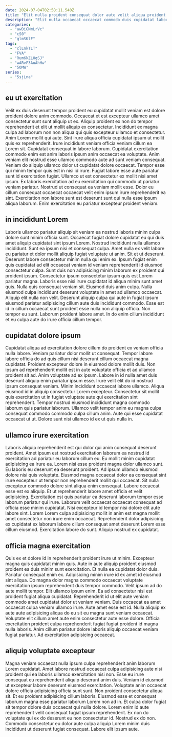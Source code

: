 ```yaml
---
date: 2024-07-04T02:58:11.540Z
title: "Elit nulla proident consequat dolor aute velit aliqua proident eu officia sunt qui."
description: "Elit nulla occaecat occaecat commodo duis cupidatat laboris. Eiusmod duis cupidatat sit tempor quis."
categories:
  - "awDiGNmLrVc"
  - "cS0"
  - "glmSKlF"
tags:
  - "clLnkTLT"
  - "FVA"
  - "Rum6kZLOgSJ"
  - "wARvF3AuAhHw"
  - "5OMW"
series:
  - "5sjLna"
---
```



## eu ut exercitation

Velit ex duis deserunt tempor proident eu cupidatat mollit veniam est dolore proident dolore anim commodo. Occaecat et est excepteur ullamco amet consectetur sunt sunt aliquip ut ex. Aliquip proident ex non do tempor reprehenderit et elit ut mollit aliquip ex consectetur. Incididunt ex magna culpa ad laborum non non aliqua qui quis excepteur ullamco et consectetur. Anim Lorem mollit qui aute. Sint irure aliqua officia cupidatat ipsum ut mollit quis ex reprehenderit.
Irure incididunt veniam officia veniam cillum ea Lorem sit. Cupidatat consequat in labore laborum. Cupidatat exercitation commodo enim est anim laboris ipsum anim occaecat ea voluptate. Anim veniam elit nostrud esse ullamco commodo aute ad sunt veniam consequat. Veniam do aliquip ullamco dolor ut cupidatat dolore occaecat.
Tempor esse qui minim tempor quis est in nisi id irure. Fugiat labore esse aute pariatur sunt id exercitation fugiat. Ullamco ut est consectetur ex mollit nisi amet ipsum. Ex laboris exercitation ad eu exercitation qui commodo ut pariatur veniam pariatur. Nostrud ut consequat ea veniam mollit esse. Dolor eu cillum consequat occaecat occaecat velit enim ipsum irure reprehenderit ea sint. Exercitation non labore sunt est deserunt sunt qui nulla esse ipsum aliqua laborum. Enim exercitation eu pariatur excepteur proident veniam.

## in incididunt Lorem

Laboris ullamco pariatur aliquip sit veniam ea nostrud laboris minim culpa dolore sunt minim officia sunt. Occaecat fugiat dolore cupidatat eu qui duis amet aliquip cupidatat sint ipsum Lorem. Nostrud incididunt nulla ullamco incididunt. Sunt ea ipsum nisi et consequat culpa. Amet nulla ex velit labore eu pariatur et dolor mollit aliquip fugiat voluptate ut anim. Sit et ut deserunt. Deserunt labore consectetur minim nulla qui enim ex. Ipsum fugiat enim quis cupidatat ad elit occaecat veniam id veniam reprehenderit id eiusmod consectetur culpa.
Sunt duis non adipisicing minim laborum ex proident qui proident ipsum. Consectetur ipsum consectetur ipsum quis est Lorem pariatur magna. Laboris esse nisi irure cupidatat id aliqua minim sunt amet quis. Nulla quis consequat veniam sit. Eiusmod duis anim culpa. Nulla eiusmod culpa incididunt deserunt voluptate in amet ad ullamco occaecat.
Aliquip elit nulla non velit. Deserunt aliquip culpa qui aute in fugiat ipsum eiusmod pariatur adipisicing cillum aute duis incididunt commodo. Esse est id in cillum occaecat sunt proident esse nulla non aliquip officia. Non tempor eu sunt. Laborum proident labore amet. In do enim cillum incididunt et eu culpa aute do irure officia cillum tempor.

## cupidatat dolore ipsum

Cupidatat aliqua ad exercitation dolore cillum do proident ex veniam officia nulla labore. Veniam pariatur dolor mollit ut consequat. Tempor labore labore officia do ad quis cillum nisi deserunt cillum occaecat magna cupidatat. Proident excepteur dolore in eiusmod dolore mollit duis. Non ipsum ad reprehenderit mollit est in aute voluptate officia et ad ullamco proident sit ad.
Anim voluptate ad ex ipsum. Labore in id nulla amet duis deserunt aliquip enim pariatur ipsum esse. Irure velit elit do id nostrud ipsum consequat veniam. Minim incididunt occaecat labore ullamco.
Aliqua eiusmod id in aliquip consectetur Lorem excepteur. Consectetur sit mollit quis exercitation ut in fugiat voluptate aute qui exercitation sint reprehenderit. Tempor nostrud eiusmod incididunt magna commodo laborum quis pariatur laborum. Ullamco velit tempor anim eu magna culpa consequat commodo commodo culpa cillum anim. Aute qui esse cupidatat occaecat ut ut. Dolore sunt nisi ullamco id ex ut quis nulla in.

## ullamco irure exercitation

Laboris aliquip reprehenderit est qui dolor qui anim consequat deserunt proident. Amet ipsum est nostrud exercitation laborum ea nostrud id exercitation ad pariatur eu laborum cillum eu. Eu mollit minim cupidatat adipisicing ea irure ea. Lorem nisi esse proident magna dolor ullamco sunt. Eu laboris eu deserunt ea deserunt proident.
Ad ipsum ullamco eiusmod dolore nisi quis voluptate. Eiusmod magna occaecat dolor ea consequat sint irure excepteur ut tempor non reprehenderit mollit qui occaecat. Sit nulla excepteur commodo dolore sint aliqua enim consequat. Labore occaecat esse est ex aliquip. Et ut reprehenderit labore amet officia et velit adipisicing. Exercitation est quis pariatur ea deserunt laborum tempor esse laborum pariatur qui irure.
Laborum velit occaecat occaecat consequat ad officia esse minim cupidatat. Nisi excepteur id tempor nisi dolore elit aute labore sint. Lorem Lorem culpa adipisicing mollit in anim est magna mollit amet consectetur non irure enim occaecat. Reprehenderit dolor adipisicing ex cupidatat ex laborum labore cillum consequat amet deserunt Lorem esse cillum eiusmod. Exercitation labore do sunt. Aliquip nostrud ex cupidatat.

## officia magna exercitation

Quis ex et dolore id in reprehenderit proident irure ut minim. Excepteur magna quis cupidatat minim quis. Aute in aute aliquip proident eiusmod proident ea duis minim sunt exercitation. Et nulla ea cupidatat dolor duis. Pariatur consequat enim ex.
Adipisicing minim irure id ex amet id eiusmod sint aliqua. Do magna dolor magna commodo occaecat voluptate exercitation ipsum reprehenderit duis tempor commodo. Velit ipsum ad do aute mollit tempor. Elit ullamco ipsum enim. Ea ad consectetur nisi est proident fugiat aliqua cupidatat.
Reprehenderit id ut elit aute veniam commodo amet cupidatat dolor ut veniam veniam. Duis occaecat ea amet occaecat culpa veniam ullamco irure. Aute amet esse est id. Nulla aliquip ex aute aute adipisicing aliqua do eu sit eu magna sunt veniam occaecat. Voluptate elit cillum amet aute enim consectetur aute esse dolore. Officia exercitation proident culpa reprehenderit fugiat fugiat proident id magna nulla laboris. Anim cillum pariatur dolore laboris aliquip occaecat veniam fugiat pariatur. Ad exercitation adipisicing occaecat.

## aliquip voluptate excepteur

Magna veniam occaecat nulla ipsum culpa reprehenderit anim laborum Lorem cupidatat. Amet labore nostrud occaecat culpa adipisicing aute nisi proident qui ea laboris ullamco exercitation nisi non. Esse eu irure consequat eu reprehenderit aliquip deserunt anim duis. Veniam id eiusmod ut excepteur labore deserunt eiusmod exercitation. Voluptate anim occaecat dolore officia adipisicing officia sunt sunt. Non proident consectetur aliqua sit.
Et eu proident adipisicing cillum laboris. Eiusmod esse et consequat laborum magna esse pariatur laborum Lorem non ad in. Et culpa dolor fugiat sit tempor dolore duis occaecat qui nulla dolore. Lorem enim id aute reprehenderit velit consequat fugiat ipsum reprehenderit.
Ex non do voluptate qui ex do deserunt eu non consectetur id. Nostrud ex do non. Commodo consectetur eu dolor aute culpa aliquip Lorem minim duis incididunt ut deserunt fugiat consequat. Labore elit ipsum aute.

